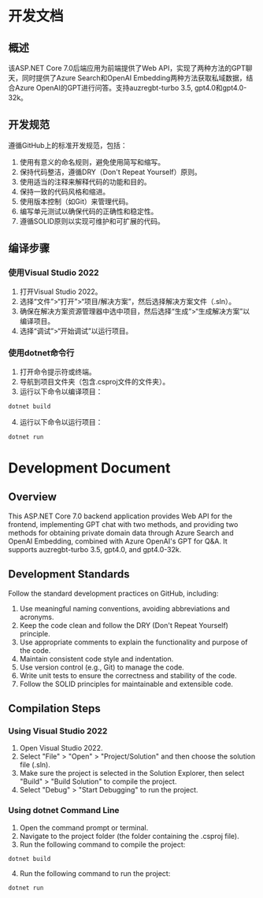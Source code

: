 ﻿
<!-- Chinese -->
# 开发文档

## 概述

该ASP.NET Core 7.0后端应用为前端提供了Web API，实现了两种方法的GPT聊天，同时提供了Azure Search和OpenAI Embedding两种方法获取私域数据，结合Azure OpenAI的GPT进行问答。支持auzregbt-turbo 3.5, gpt4.0和gpt4.0-32k。


## 开发规范

遵循GitHub上的标准开发规范，包括：

1. 使用有意义的命名规则，避免使用简写和缩写。
2. 保持代码整洁，遵循DRY（Don't Repeat Yourself）原则。
3. 使用适当的注释来解释代码的功能和目的。
4. 保持一致的代码风格和缩进。
5. 使用版本控制（如Git）来管理代码。
6. 编写单元测试以确保代码的正确性和稳定性。
7. 遵循SOLID原则以实现可维护和可扩展的代码。

## 编译步骤

### 使用Visual Studio 2022

1. 打开Visual Studio 2022。
2. 选择“文件”>“打开”>“项目/解决方案”，然后选择解决方案文件（.sln）。
3. 确保在解决方案资源管理器中选中项目，然后选择“生成”>“生成解决方案”以编译项目。
4. 选择“调试”>“开始调试”以运行项目。

### 使用dotnet命令行

1. 打开命令提示符或终端。
2. 导航到项目文件夹（包含.csproj文件的文件夹）。
3. 运行以下命令以编译项目：

```
dotnet build
```

4. 运行以下命令以运行项目：

```
dotnet run
```
<!-- English -->
# Development Document

## Overview

This ASP.NET Core 7.0 backend application provides Web API for the frontend, implementing GPT chat with two methods, and providing two methods for obtaining private domain data through Azure Search and OpenAI Embedding, combined with Azure OpenAI's GPT for Q&A. It supports auzregbt-turbo 3.5, gpt4.0, and gpt4.0-32k.


## Development Standards

Follow the standard development practices on GitHub, including:

1. Use meaningful naming conventions, avoiding abbreviations and acronyms.
2. Keep the code clean and follow the DRY (Don't Repeat Yourself) principle.
3. Use appropriate comments to explain the functionality and purpose of the code.
4. Maintain consistent code style and indentation.
5. Use version control (e.g., Git) to manage the code.
6. Write unit tests to ensure the correctness and stability of the code.
7. Follow the SOLID principles for maintainable and extensible code.

## Compilation Steps

### Using Visual Studio 2022

1. Open Visual Studio 2022.
2. Select "File" > "Open" > "Project/Solution" and then choose the solution file (.sln).
3. Make sure the project is selected in the Solution Explorer, then select "Build" > "Build Solution" to compile the project.
4. Select "Debug" > "Start Debugging" to run the project.

### Using dotnet Command Line

1. Open the command prompt or terminal.
2. Navigate to the project folder (the folder containing the .csproj file).
3. Run the following command to compile the project:

```
dotnet build
```

4. Run the following command to run the project:

```
dotnet run
```